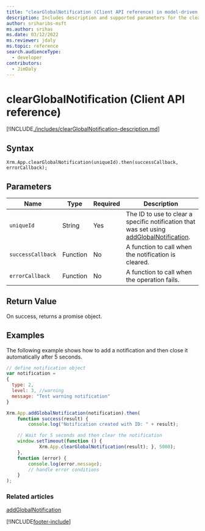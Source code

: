 ```yaml
---
title: "clearGlobalNotification (Client API reference) in model-driven apps"
description: Includes description and supported parameters for the clearGlobalNotification method.
author: sriharibs-msft
ms.author: srihas
ms.date: 03/12/2022
ms.reviewer: jdaly
ms.topic: reference
search.audienceType: 
  - developer
contributors:
  - JimDaly
---
```

# clearGlobalNotification (Client API reference)

[!INCLUDE[./includes/clearGlobalNotification-description.md](./includes/clearGlobalNotification-description.md)]

## Syntax

`Xrm.App.clearGlobalNotification(uniqueId).then(successCallback, errorCallback);`

## Parameters

|Name|Type|Required|Description|
|---|---|---|---|
|`uniqueId`|String|Yes|The ID to use to clear a specific notification that was set using [addGlobalNotification](addGlobalNotification.md).|
|`successCallback`|Function|No|A function to call when the notification is cleared.|
|`errorCallback`|Function|No|A function to call when the operation fails.|

## Return Value

On success, returns a promise object.

## Examples

The following example shows how to add a notification and then close it automatically after 5 seconds.

```JavaScript
// define notification object
var notification = 
{
  type: 2,
  level: 3, //warning
  message: "Test warning notification"
}

Xrm.App.addGlobalNotification(notification).then(
    function success(result) {
        console.log("Notification created with ID: " + result);

    // Wait for 5 seconds and then clear the notification
    window.setTimeout(function () { 
            Xrm.App.clearGlobalNotification(result); }, 5000);
    },
    function (error) {
        console.log(error.message);
        // handle error conditions
    }
);
```

### Related articles

[addGlobalNotification](addGlobalnotification.md)


[!INCLUDE[footer-include](../../../../../includes/footer-banner.md)]

